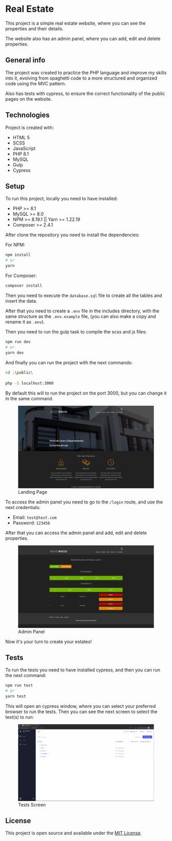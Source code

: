 # Real Estate

This project is a simple real estate website, where you can see the properties and their details.

The website also has an admin panel, where you can add, edit and delete properties.

## General info

The project was created to practice the PHP language and improve my skills into it, evolving from spaghetti code to a more structured and organized code using the MVC pattern.

Also has tests with cypress, to ensure the correct functionality of the public pages on the website.

## Technologies

Project is created with:

- HTML 5
- SCSS
- JavaScript
- PHP 8.1
- MySQL
- Gulp
- Cypress

## Setup

To run this project, locally you need to have installed:

- PHP >= 8.1
- MySQL >= 8.0
- NPM >= 8.19.1 || Yarn >= 1.22.19
- Composer >= 2.4.1

After clone the repository you need to install the dependencies:

For NPM:

```bash
npm install
# or
yarn
```

For Composer:

```bash
composer install
```

Then you need to execute the `database.sql` file to create all the tables and insert the data.

After that you need to create a `.env` file in the includes directory, with the same structure as the `.env.example` file, (you can also make a copy and rename it as `.env`).

Then you need to run the gulp task to compile the scss and js files:

```bash
npm run dev
# or
yarn dev
```

And finally you can run the project with the next commands:

```bash
cd .\public\

php -S localhost:3000
```

By default this will to run the project on the port 3000, but you can change it in the same command.

<figure>
  <img src="./img/landing-screen.png" alt="Landing Page" width="550">
  <figcaption>Landing Page</figcaption>
</figure>

To access the admin panel you need to go to the `/login` route, and use the next credentials:

- Email: `test@test.com`
- Password: `123456`

After that you can access the admin panel and add, edit and delete properties.

<figure>
  <img src="./img/admin-screen.png" alt="Admin Panel" width="550">
  <figcaption>Admin Panel</figcaption>
</figure>

Now it's your turn to create your estates!

## Tests

To run the tests you need to have installed cypress, and then you can run the next command:

```bash
npm run test
# or
yarn test
```

This will open an cypress window, where you can select your preferred browser to run the tests. Then you can see the next screen to select the test(s) to run:

<figure>
  <img src="./img/test-screen.png" alt="Tests Screen" width="550">
  <figcaption>Tests Screen</figcaption>
</figure>

## License

This project is open source and available under the [MIT License](https://choosealicense.com/licenses/mit/).
